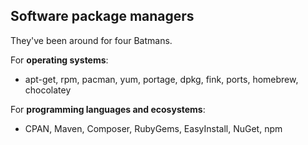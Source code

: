 ##  Software package managers

They've been around for four Batmans.

For **operating systems**:
 - apt-get, rpm, pacman, yum, portage, dpkg, fink, ports, homebrew, chocolatey

For **programming languages and ecosystems**:
 - CPAN, Maven, Composer, RubyGems, EasyInstall, NuGet, npm